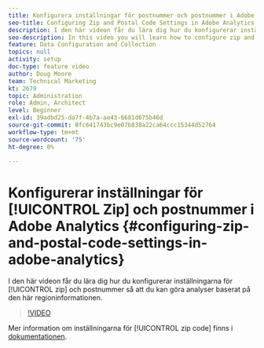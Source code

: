 ```yaml
---
title: Konfigurera inställningar för postnummer och postnummer i Adobe Analytics
seo-title: Configuring Zip and Postal Code Settings in Adobe Analytics
description: I den här videon får du lära dig hur du konfigurerar inställningar för postnummer så att du kan göra analyser baserat på den här regionens data.
seo-description: In this video you will learn how to configure zip and postal code settings, so that you can do analysis based on this region data.
feature: Data Configuration and Collection
topics: null
activity: setup
doc-type: feature video
author: Doug Moore
team: Technical Marketing
kt: 2679
topic: Administration
role: Admin, Architect
level: Beginner
exl-id: 39adbd25-da7f-4b7a-ae43-6681d675b46d
source-git-commit: 8fc641743bc9e07b838a22ca64ccc15344d52764
workflow-type: tm+mt
source-wordcount: '75'
ht-degree: 0%

---
```


# Konfigurerar inställningar för [!UICONTROL Zip] och postnummer i Adobe Analytics {#configuring-zip-and-postal-code-settings-in-adobe-analytics}

I den här videon får du lära dig hur du konfigurerar inställningarna för [!UICONTROL zip] och postnummer så att du kan göra analyser baserat på den här regioninformationen.

>[!VIDEO](https://video.tv.adobe.com/v/27051/?quality=12&learn=on)

Mer information om inställningarna för [!UICONTROL zip code] finns i [dokumentationen](https://experienceleague.adobe.com/docs/analytics/components/dimensions/zip-code.html?lang=sv-SE).
